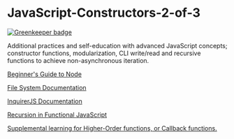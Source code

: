 # JavaScript-Constructors-2-of-3

[![Greenkeeper badge](https://badges.greenkeeper.io/parallelam/JavaScript-Constructors-2-of-3.svg)](https://greenkeeper.io/)

Additional practices and self-education with advanced JavaScript concepts; constructor functions, modularization, CLI write/read and recursive functions to achieve non-asynchronous iteration.

[Beginner's Guide to Node](https://blog.codeship.com/node-js-tutorial/)

[File System Documentation](https://nodejs.org/api/fs.html)

[InquirerJS Documentation](https://www.npmjs.com/package/inquirer)

[Recursion in Functional JavaScript](https://www.sitepoint.com/recursion-functional-javascript/)

[Supplemental learning for Higher-Order functions, or Callback functions.](http://javascriptissexy.com/understand-javascript-callback-functions-and-use-them/)

